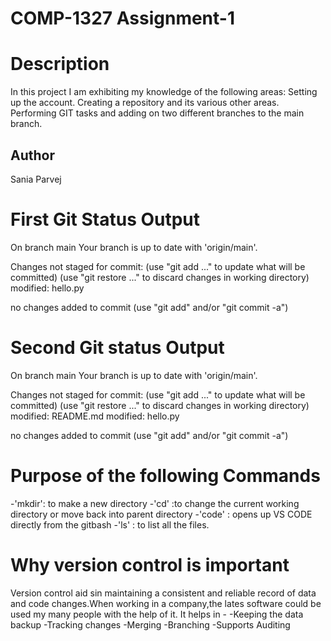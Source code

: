 # COMP-1327 Assignment-1

# Description
In this project I am exhibiting my knowledge of the following areas:
Setting up the account.
Creating a repository and its various other areas.
Performing GIT tasks and adding on two different branches to the main branch.
## Author
Sania Parvej

# First Git Status Output
On branch main
Your branch is up to date with 'origin/main'.

Changes not staged for commit:
  (use "git add <file>..." to update what will be committed)
  (use "git restore <file>..." to discard changes in working directory)
        modified:   hello.py

no changes added to commit (use "git add" and/or "git commit -a")

# Second Git status Output
On branch main
Your branch is up to date with 'origin/main'.

Changes not staged for commit:
  (use "git add <file>..." to update what will be committed)
  (use "git restore <file>..." to discard changes in working directory)
        modified:   README.md
        modified:   hello.py

no changes added to commit (use "git add" and/or "git commit -a")

# Purpose of the following Commands
-'mkdir': to make a new directory
-'cd' :to change the current working directory or move back into parent directory
-'code' : opens up VS CODE directly from  the gitbash 
-'ls' :  to list all the files.

# Why version control is important
Version control aid sin maintaining a consistent and reliable record of data and code changes.When working in a company,the lates software could be used my many people with the help of it.
It helps in -
-Keeping the data backup
-Tracking changes 
-Merging
-Branching
-Supports Auditing